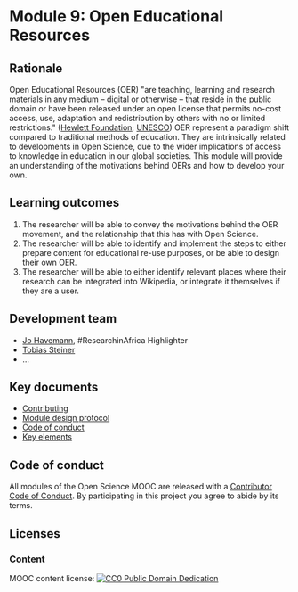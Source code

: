# Module 9: Open Educational Resources

## Rationale <a name="Rationale"></a>

Open Educational Resources (OER) "are teaching, learning and research materials in any medium – digital or otherwise – that reside in the public domain or have been released under an open license that permits no-cost access, use, adaptation and redistribution by others with no or limited restrictions." ([Hewlett Foundation](https://hewlett.org/strategy/open-educational-resources/); [UNESCO](https://en.unesco.org/themes/building-knowledge-societies/oer)) OER represent a paradigm shift compared to traditional methods of education. They are intrinsically related to developments in Open Science, due to the wider implications of access to knowledge in education in our global societies. This module will provide an understanding of the motivations behind OERs and how to develop your own.

## Learning outcomes <a name="Learning outcomes"></a>

1. The researcher will be able to convey the motivations behind the OER movement, and the relationship that this has with Open Science.
1. The researcher will be able to identify and implement the steps to either prepare content for educational re-use purposes, or be able to design their own OER.
1. The researcher will be able to either identify relevant places where their research can be integrated into Wikipedia, or integrate it themselves if they are a user.

## Development team
- [Jo Havemann](https://twitter.com/johave), #ResearchinAfrica Highlighter
- [Tobias Steiner](https://twitter.com/cmplxtv_studies)
- …

## Key documents <a name="Key documents"></a>

- [Contributing](CONTRIBUTING.md)
- [Module design protocol](https://github.com/OpenScienceMOOC/Module-9-Open-Educational-Resources/tree/master/production_toolkit/MODULE_DESIGN_PROTOCOL.md)
- [Code of conduct](CODE_OF_CONDUCT.md)
- [Key elements](key_elements.md)

## Code of conduct

All modules of the Open Science MOOC are released with a [Contributor Code of Conduct](CODE_OF_CONDUCT.md). By participating in this project you agree to abide by its terms.

## Licenses <a name="Licenses"></a>

### Content 
MOOC content license: [![CC0 Public Domain Dedication](https://img.shields.io/badge/License-CC0%201.0-lightgrey.svg)](https://creativecommons.org/publicdomain/zero/1.0/)
